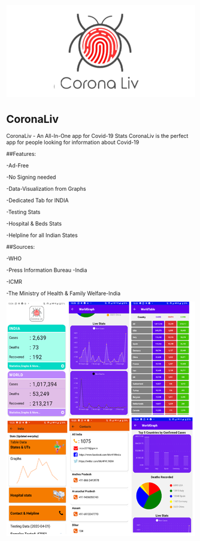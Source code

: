 ![Logo](https://github.com/AJV2018/CoronaLiv/blob/master/splash.png?raw=true)
# CoronaLiv
CoronaLiv - An All-In-One app for Covid-19 Stats  CoronaLiv is the perfect app for people looking for information about Covid-19

##Features:

 -Ad-Free

 -No Signing needed 

 -Data-Visualization from Graphs 

 -Dedicated Tab for INDIA 

 -Testing Stats 

 -Hospital &amp; Beds Stats 

 -Helpline for all Indian States  


##Sources: 

 -WHO

 -Press Information Bureau -India 

 -ICMR

 -The Ministry of Health &amp; Family Welfare-India


![Image of Yaktocat](https://github.com/AJV2018/CoronaLiv/blob/master/Collage.png?raw=true)
